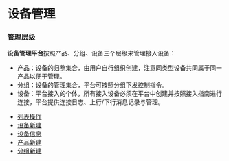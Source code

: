 # 设备管理

### 管理层级

**设备管理平台**按照产品、分组、设备三个层级来管理接入设备：
- 产品：设备的归整集合，由用户自行组织创建，注意同类型设备共同属于同一产品以便于管理。
- 分组：设备的管理集合，平台可按照分组下发控制指令。
- 设备：平台接入的个体，所有接入设备必须在平台中创建并按照接入指南进行连接，平台提供连接日志、上行/下行消息记录与管理。


* [列表操作](operator.md)
* [设备新建](device_create.md)
* [设备信息](device_info.md)
* [产品新建](product_create.md)
* [分组新建](group_create.md)